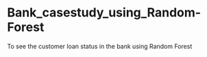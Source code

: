 # Bank_casestudy_using_Random-Forest
To see the customer loan status in the bank using Random Forest
